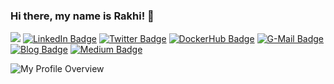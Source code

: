 
### Hi there, my name is Rakhi! 👋


![](https://komarev.com/ghpvc/?username=DreamPearl&style=flat-square&color=blue)
[![LinkedIn Badge](https://img.shields.io/badge/LinkedIn-Profile-informational?style=flat&logo=linkedin&logoColor=white&color=blue)](https://www.linkedin.com/in/dreampearl/)
[![Twitter Badge](https://img.shields.io/badge/Twitter-Profile-informational?style=flat&logo=twitter&logoColor=white&color=blue)](https://twitter.com/IAmDreamPearl)
[![DockerHub Badge](https://badgen.net/badge/DockerHub/Profile/blue?icon=docker)](https://hub.docker.com/u/dreampearl)
[![G-Mail Badge](https://img.shields.io/badge/-Gmail-EA4335?style=flat-square&logo=Gmail&logoColor=white&color=red)](mailto://rakhi.cs61@gmail.com)
[![Blog Badge](https://img.shields.io/badge/Blog-FF5722?style=flat-square&logo=blogger&logoColor=white&color=blue)](https://rakhiroriya.wordpress.com/)
[![Medium Badge](https://img.shields.io/badge/Medium-12100E?style=flat-square&logo=medium&logoColor=white&color=black)](https://rakhiroriya.medium.com/)

![My Profile Overview](https://github-readme-stats.vercel.app/api?username=DreamPearl&show_icons=true&theme=blue-green&count_private=true)

<!-- **DreamPearl/DreamPearl** is a ✨ _special_ ✨ repository because its `README.md` (this file) appears on your GitHub profile.

Here are some ideas to get you started:

- 🔭 I’m currently working on ...
- 🌱 I’m currently learning ...
- 👯 I’m looking to collaborate on ...
- 🤔 I’m looking for help with ...
- 💬 Ask me about ...
- 📫 How to reach me: ...
- 😄 Pronouns: ...
- ⚡ Fun fact: ... 

![Most used languages in my Github Account](https://github-readme-stats.vercel.app/api/top-langs/?username=DreamPearl&layout=compact&theme=gotham&count_private=true)

-->

